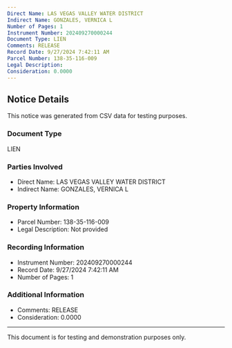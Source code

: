 ```yaml
---
Direct Name: LAS VEGAS VALLEY WATER DISTRICT
Indirect Name: GONZALES, VERNICA L
Number of Pages: 1
Instrument Number: 202409270000244
Document Type: LIEN
Comments: RELEASE
Record Date: 9/27/2024 7:42:11 AM
Parcel Number: 138-35-116-009
Legal Description: 
Consideration: 0.0000
---
```


## Notice Details

This notice was generated from CSV data for testing purposes.

### Document Type
LIEN

### Parties Involved
- Direct Name: LAS VEGAS VALLEY WATER DISTRICT
- Indirect Name: GONZALES, VERNICA L

### Property Information
- Parcel Number: 138-35-116-009
- Legal Description: Not provided

### Recording Information
- Instrument Number: 202409270000244
- Record Date: 9/27/2024 7:42:11 AM
- Number of Pages: 1

### Additional Information
- Comments: RELEASE
- Consideration: 0.0000

---

This document is for testing and demonstration purposes only.
